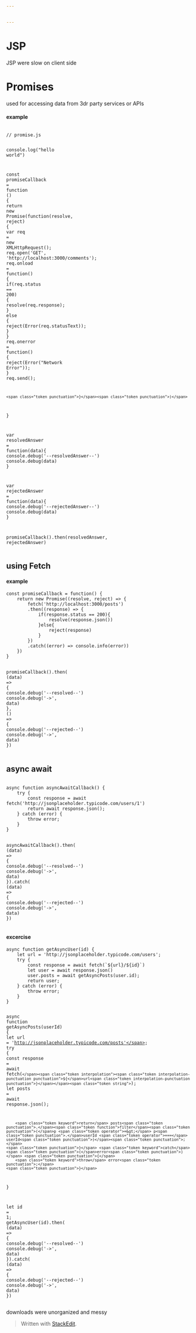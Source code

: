```yaml
---


---
```


<h1 id="jsp">JSP</h1>
<p>JSP were slow on client side</p>
<h1 id="promises">Promises</h1>
<p>used for accessing data from 3dr party services or APIs</p>
<h4 id="example">example</h4>
<pre class=" language-javascript"><code class="prism  language-javascript">
<span class="token comment">// promise.js</span>

console<span class="token punctuation">.</span><span class="token function">log</span><span class="token punctuation">(</span><span class="token string">"hello world"</span><span class="token punctuation">)</span>

<span class="token keyword">const</span> <span class="token function-variable function">promiseCallback</span> <span class="token operator">=</span> <span class="token keyword">function</span> <span class="token punctuation">(</span><span class="token punctuation">)</span> <span class="token punctuation">{</span>
	<span class="token keyword">return</span> <span class="token keyword">new</span> <span class="token class-name">Promise</span><span class="token punctuation">(</span><span class="token keyword">function</span><span class="token punctuation">(</span>resolve<span class="token punctuation">,</span> reject<span class="token punctuation">)</span> <span class="token punctuation">{</span>
		<span class="token keyword">var</span> req <span class="token operator">=</span> <span class="token keyword">new</span> <span class="token class-name">XMLHttpRequest</span><span class="token punctuation">(</span><span class="token punctuation">)</span><span class="token punctuation">;</span>
		req<span class="token punctuation">.</span><span class="token function">open</span><span class="token punctuation">(</span><span class="token string">'GET'</span><span class="token punctuation">,</span> <span class="token string">'http://localhost:3000/comments'</span><span class="token punctuation">)</span><span class="token punctuation">;</span>
		req<span class="token punctuation">.</span><span class="token function-variable function">onload</span> <span class="token operator">=</span> <span class="token keyword">function</span><span class="token punctuation">(</span><span class="token punctuation">)</span> <span class="token punctuation">{</span>
			<span class="token keyword">if</span><span class="token punctuation">(</span>req<span class="token punctuation">.</span>status <span class="token operator">==</span> <span class="token number">200</span><span class="token punctuation">)</span> <span class="token punctuation">{</span>
				<span class="token function">resolve</span><span class="token punctuation">(</span>req<span class="token punctuation">.</span>response<span class="token punctuation">)</span><span class="token punctuation">;</span>
			<span class="token punctuation">}</span>
			<span class="token keyword">else</span> <span class="token punctuation">{</span>
				<span class="token function">reject</span><span class="token punctuation">(</span><span class="token function">Error</span><span class="token punctuation">(</span>req<span class="token punctuation">.</span>statusText<span class="token punctuation">)</span><span class="token punctuation">)</span><span class="token punctuation">;</span>
			<span class="token punctuation">}</span>
		<span class="token punctuation">}</span>
		req<span class="token punctuation">.</span><span class="token function-variable function">onerror</span> <span class="token operator">=</span> <span class="token keyword">function</span><span class="token punctuation">(</span><span class="token punctuation">)</span> <span class="token punctuation">{</span>
			<span class="token function">reject</span><span class="token punctuation">(</span><span class="token function">Error</span><span class="token punctuation">(</span><span class="token string">"Network Error"</span><span class="token punctuation">)</span><span class="token punctuation">)</span><span class="token punctuation">;</span>
		<span class="token punctuation">}</span>
		req<span class="token punctuation">.</span><span class="token function">send</span><span class="token punctuation">(</span><span class="token punctuation">)</span><span class="token punctuation">;</span>

	<span class="token punctuation">}</span><span class="token punctuation">)</span>
<span class="token punctuation">}</span>

<span class="token keyword">var</span> <span class="token function-variable function">resolvedAnswer</span> <span class="token operator">=</span> <span class="token keyword">function</span><span class="token punctuation">(</span>data<span class="token punctuation">)</span><span class="token punctuation">{</span>
	console<span class="token punctuation">.</span><span class="token function">debug</span><span class="token punctuation">(</span><span class="token string">'--resolvedAnswer--'</span><span class="token punctuation">)</span>
	console<span class="token punctuation">.</span><span class="token function">debug</span><span class="token punctuation">(</span>data<span class="token punctuation">)</span>
<span class="token punctuation">}</span>

<span class="token keyword">var</span> <span class="token function-variable function">rejectedAnswer</span> <span class="token operator">=</span> <span class="token keyword">function</span><span class="token punctuation">(</span>data<span class="token punctuation">)</span><span class="token punctuation">{</span>
	console<span class="token punctuation">.</span><span class="token function">debug</span><span class="token punctuation">(</span><span class="token string">'--rejectedAnswer--'</span><span class="token punctuation">)</span>
	console<span class="token punctuation">.</span><span class="token function">debug</span><span class="token punctuation">(</span>data<span class="token punctuation">)</span>
<span class="token punctuation">}</span>

<span class="token function">promiseCallback</span><span class="token punctuation">(</span><span class="token punctuation">)</span><span class="token punctuation">.</span><span class="token function">then</span><span class="token punctuation">(</span>resolvedAnswer<span class="token punctuation">,</span> rejectedAnswer<span class="token punctuation">)</span>
</code></pre>
<h2 id="using-fetch">using Fetch</h2>
<h4 id="example-1">example</h4>
<pre class=" language-javascript"><code class="prism  language-javascript"><span class="token keyword">const</span> <span class="token function-variable function">promiseCallback</span> <span class="token operator">=</span> <span class="token keyword">function</span><span class="token punctuation">(</span><span class="token punctuation">)</span> <span class="token punctuation">{</span>
	<span class="token keyword">return</span> <span class="token keyword">new</span> <span class="token class-name">Promise</span><span class="token punctuation">(</span><span class="token punctuation">(</span>resolve<span class="token punctuation">,</span> reject<span class="token punctuation">)</span> <span class="token operator">=&gt;</span> <span class="token punctuation">{</span>
		<span class="token function">fetch</span><span class="token punctuation">(</span><span class="token string">'http://localhost:3000/posts'</span><span class="token punctuation">)</span>
		<span class="token punctuation">.</span><span class="token function">then</span><span class="token punctuation">(</span><span class="token punctuation">(</span>response<span class="token punctuation">)</span> <span class="token operator">=&gt;</span> <span class="token punctuation">{</span>
			<span class="token keyword">if</span><span class="token punctuation">(</span>response<span class="token punctuation">.</span>status <span class="token operator">==</span> <span class="token number">200</span><span class="token punctuation">)</span><span class="token punctuation">{</span>
				<span class="token function">resolve</span><span class="token punctuation">(</span>response<span class="token punctuation">.</span><span class="token function">json</span><span class="token punctuation">(</span><span class="token punctuation">)</span><span class="token punctuation">)</span>
			<span class="token punctuation">}</span><span class="token keyword">else</span><span class="token punctuation">{</span>
				<span class="token function">reject</span><span class="token punctuation">(</span>response<span class="token punctuation">)</span>
			<span class="token punctuation">}</span>
		<span class="token punctuation">}</span><span class="token punctuation">)</span>
		<span class="token punctuation">.</span><span class="token keyword">catch</span><span class="token punctuation">(</span><span class="token punctuation">(</span>error<span class="token punctuation">)</span> <span class="token operator">=&gt;</span> console<span class="token punctuation">.</span><span class="token function">info</span><span class="token punctuation">(</span>error<span class="token punctuation">)</span><span class="token punctuation">)</span>
	<span class="token punctuation">}</span><span class="token punctuation">)</span>
<span class="token punctuation">}</span>

<span class="token function">promiseCallback</span><span class="token punctuation">(</span><span class="token punctuation">)</span><span class="token punctuation">.</span><span class="token function">then</span><span class="token punctuation">(</span>
	<span class="token punctuation">(</span>data<span class="token punctuation">)</span> <span class="token operator">=&gt;</span> <span class="token punctuation">{</span>
	console<span class="token punctuation">.</span><span class="token function">debug</span><span class="token punctuation">(</span><span class="token string">'--resolved--'</span><span class="token punctuation">)</span>
	console<span class="token punctuation">.</span><span class="token function">debug</span><span class="token punctuation">(</span><span class="token string">'-&gt;'</span><span class="token punctuation">,</span> data<span class="token punctuation">)</span>
<span class="token punctuation">}</span><span class="token punctuation">,</span>
	<span class="token punctuation">(</span><span class="token punctuation">)</span> <span class="token operator">=&gt;</span> <span class="token punctuation">{</span>
	console<span class="token punctuation">.</span><span class="token function">debug</span><span class="token punctuation">(</span><span class="token string">'--rejected--'</span><span class="token punctuation">)</span>
	console<span class="token punctuation">.</span><span class="token function">debug</span><span class="token punctuation">(</span><span class="token string">'-&gt;'</span><span class="token punctuation">,</span> data<span class="token punctuation">)</span>
<span class="token punctuation">}</span><span class="token punctuation">)</span>
</code></pre>
<h2 id="async-await">async await</h2>
<pre class=" language-javascript"><code class="prism  language-javascript">
<span class="token keyword">async</span> <span class="token keyword">function</span> <span class="token function">asyncAwaitCallback</span><span class="token punctuation">(</span><span class="token punctuation">)</span> <span class="token punctuation">{</span>
	<span class="token keyword">try</span> <span class="token punctuation">{</span>
		<span class="token keyword">const</span> response <span class="token operator">=</span> <span class="token keyword">await</span> <span class="token function">fetch</span><span class="token punctuation">(</span><span class="token string">'http://jsonplaceholder.typicode.com/users/1'</span><span class="token punctuation">)</span>
		<span class="token keyword">return</span> <span class="token keyword">await</span> response<span class="token punctuation">.</span><span class="token function">json</span><span class="token punctuation">(</span><span class="token punctuation">)</span><span class="token punctuation">;</span>
	<span class="token punctuation">}</span> <span class="token keyword">catch</span> <span class="token punctuation">(</span><span class="token class-name">error</span><span class="token punctuation">)</span> <span class="token punctuation">{</span>
		<span class="token keyword">throw</span> error<span class="token punctuation">;</span>
	<span class="token punctuation">}</span>
<span class="token punctuation">}</span>

<span class="token function">asyncAwaitCallback</span><span class="token punctuation">(</span><span class="token punctuation">)</span><span class="token punctuation">.</span><span class="token function">then</span><span class="token punctuation">(</span>
	<span class="token punctuation">(</span>data<span class="token punctuation">)</span> <span class="token operator">=&gt;</span> <span class="token punctuation">{</span>
	console<span class="token punctuation">.</span><span class="token function">debug</span><span class="token punctuation">(</span><span class="token string">'--resolved--'</span><span class="token punctuation">)</span>
	console<span class="token punctuation">.</span><span class="token function">debug</span><span class="token punctuation">(</span><span class="token string">'-&gt;'</span><span class="token punctuation">,</span> data<span class="token punctuation">)</span>
<span class="token punctuation">}</span><span class="token punctuation">)</span><span class="token punctuation">.</span><span class="token keyword">catch</span><span class="token punctuation">(</span>
	<span class="token punctuation">(</span>data<span class="token punctuation">)</span> <span class="token operator">=&gt;</span> <span class="token punctuation">{</span>
	console<span class="token punctuation">.</span><span class="token function">debug</span><span class="token punctuation">(</span><span class="token string">'--rejected--'</span><span class="token punctuation">)</span>
	console<span class="token punctuation">.</span><span class="token function">debug</span><span class="token punctuation">(</span><span class="token string">'-&gt;'</span><span class="token punctuation">,</span> data<span class="token punctuation">)</span>
<span class="token punctuation">}</span><span class="token punctuation">)</span>
</code></pre>
<h4 id="excercise">excercise</h4>
<pre class=" language-javascript"><code class="prism  language-javascript"><span class="token keyword">async</span> <span class="token keyword">function</span> <span class="token function">getAsyncUser</span><span class="token punctuation">(</span>id<span class="token punctuation">)</span> <span class="token punctuation">{</span>
	<span class="token keyword">let</span> url <span class="token operator">=</span> <span class="token string">'http://jsonplaceholder.typicode.com/users'</span><span class="token punctuation">;</span>
	<span class="token keyword">try</span> <span class="token punctuation">{</span>
		<span class="token keyword">const</span> response <span class="token operator">=</span> <span class="token keyword">await</span> <span class="token function">fetch</span><span class="token punctuation">(</span><span class="token template-string"><span class="token string">`</span><span class="token interpolation"><span class="token interpolation-punctuation punctuation">${</span>url<span class="token interpolation-punctuation punctuation">}</span></span><span class="token string">/</span><span class="token interpolation"><span class="token interpolation-punctuation punctuation">${</span>id<span class="token interpolation-punctuation punctuation">}</span></span><span class="token string">`</span></span><span class="token punctuation">)</span>
		<span class="token keyword">let</span> user <span class="token operator">=</span> <span class="token keyword">await</span> response<span class="token punctuation">.</span><span class="token function">json</span><span class="token punctuation">(</span><span class="token punctuation">)</span>
		user<span class="token punctuation">.</span>posts <span class="token operator">=</span> <span class="token keyword">await</span> <span class="token function">getAsyncPosts</span><span class="token punctuation">(</span>user<span class="token punctuation">.</span>id<span class="token punctuation">)</span><span class="token punctuation">;</span>
		<span class="token keyword">return</span> user<span class="token punctuation">;</span>
	<span class="token punctuation">}</span> <span class="token keyword">catch</span> <span class="token punctuation">(</span><span class="token class-name">error</span><span class="token punctuation">)</span> <span class="token punctuation">{</span>
		<span class="token keyword">throw</span> error<span class="token punctuation">;</span>
	<span class="token punctuation">}</span>
<span class="token punctuation">}</span>

<span class="token keyword">async</span> <span class="token keyword">function</span> <span class="token function">getAsyncPosts</span><span class="token punctuation">(</span>userId<span class="token punctuation">)</span> <span class="token punctuation">{</span>
	<span class="token keyword">let</span> url <span class="token operator">=</span> <span class="token string">'http://jsonplaceholder.typicode.com/posts'</span><span class="token punctuation">;</span>
	<span class="token keyword">try</span> <span class="token punctuation">{</span>
		<span class="token keyword">const</span> response <span class="token operator">=</span> <span class="token keyword">await</span> <span class="token function">fetch</span><span class="token punctuation">(</span><span class="token template-string"><span class="token string">`</span><span class="token interpolation"><span class="token interpolation-punctuation punctuation">${</span>url<span class="token interpolation-punctuation punctuation">}</span></span><span class="token string">`</span></span><span class="token punctuation">)</span><span class="token punctuation">;</span>
		<span class="token keyword">let</span> posts <span class="token operator">=</span> <span class="token keyword">await</span> response<span class="token punctuation">.</span><span class="token function">json</span><span class="token punctuation">(</span><span class="token punctuation">)</span><span class="token punctuation">;</span>

		<span class="token keyword">return</span> posts<span class="token punctuation">.</span><span class="token function">filter</span><span class="token punctuation">(</span>p <span class="token operator">=&gt;</span> p<span class="token punctuation">.</span>userId <span class="token operator">===</span> userId<span class="token punctuation">)</span><span class="token punctuation">;</span>
	<span class="token punctuation">}</span> <span class="token keyword">catch</span><span class="token punctuation">(</span>error<span class="token punctuation">)</span> <span class="token punctuation">{</span>
		<span class="token keyword">throw</span> error<span class="token punctuation">;</span>
	<span class="token punctuation">}</span>
<span class="token punctuation">}</span>

<span class="token keyword">let</span> id <span class="token operator">=</span> <span class="token number">1</span><span class="token punctuation">;</span>
<span class="token function">getAsyncUser</span><span class="token punctuation">(</span>id<span class="token punctuation">)</span><span class="token punctuation">.</span><span class="token function">then</span><span class="token punctuation">(</span>
	<span class="token punctuation">(</span>data<span class="token punctuation">)</span> <span class="token operator">=&gt;</span> <span class="token punctuation">{</span>
	console<span class="token punctuation">.</span><span class="token function">debug</span><span class="token punctuation">(</span><span class="token string">'--resolved--'</span><span class="token punctuation">)</span>
	console<span class="token punctuation">.</span><span class="token function">debug</span><span class="token punctuation">(</span><span class="token string">'-&gt;'</span><span class="token punctuation">,</span> data<span class="token punctuation">)</span>
<span class="token punctuation">}</span><span class="token punctuation">)</span><span class="token punctuation">.</span><span class="token keyword">catch</span><span class="token punctuation">(</span>
	<span class="token punctuation">(</span>data<span class="token punctuation">)</span> <span class="token operator">=&gt;</span> <span class="token punctuation">{</span>
	console<span class="token punctuation">.</span><span class="token function">debug</span><span class="token punctuation">(</span><span class="token string">'--rejected--'</span><span class="token punctuation">)</span>
	console<span class="token punctuation">.</span><span class="token function">debug</span><span class="token punctuation">(</span><span class="token string">'-&gt;'</span><span class="token punctuation">,</span> data<span class="token punctuation">)</span>
<span class="token punctuation">}</span><span class="token punctuation">)</span>
</code></pre>
<p>downloads were unorganized and messy</p>
<blockquote>
<p>Written with <a href="https://stackedit.io/">StackEdit</a>.</p>
</blockquote>

